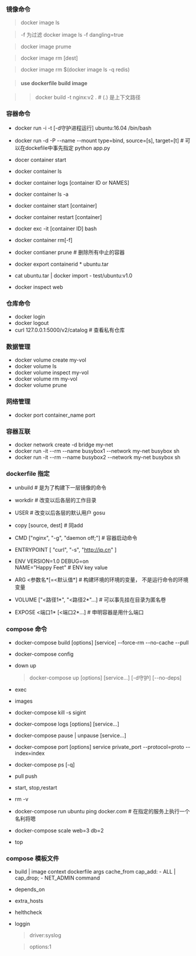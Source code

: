 ### 镜像命令
> docker image ls

> -f 为过滤 docker image ls -f dangling=true

> docker image prume

> docker image rm [dest]

> docker image rm $(docker image ls -q redis)

> #### use dockerfile build image

>> docker build -t nginx:v2 .   # (.) 是上下文路径

### 容器命令
* docker run -i -t [-d守护进程运行]  ubuntu:16.04 /bin/bash
* docker run -d -P
    --name
    --mount type=bind, source=[s], target=[t]  # 可以在dockefile中事先指定
    python app.py

* docer container start
* docker container ls
* docker container logs [container ID or NAMES]
* docker container ls -a
* docker container start [container]
* docker container restart [container]
* docker exc -it [container ID] bash
* docker container rm[-f]
* docker contianer prune  # 删除所有中止的容器
* docker export containerid * ubuntu.tar
* cat ubuntu.tar | docker import - test/ubuntu:v1.0
* docker inspect web

### 仓库命令
* docker login
* docker logout
* curl 127.0.0.1:5000/v2/catalog  # 查看私有仓库

### 数据管理
* docker volume create my-vol
* docker volume ls
* docker volume inspect my-vol
* docker volume rm my-vol
* docker volume prune


### 网络管理
* docker port container_name port

### 容器互联
* docker network create -d bridge my-net
* docker run -it --rm --name busybox1 --network my-net busybox sh
* docker run -it --rm --name busybox2 --network my-net busybox sh

### dockerfile 指定
* unbuild  # 是为了构建下一层镜像的命令

* workdir  # 改变以后各层的工作目录
* USER   # 改变以后各层的默认用户 gosu

* copy [source, dest]  # 同add
* CMD ["nginx", "-g", "daemon off;"]  # 容器启动命令
* ENTRYPOINT [ "curl", "-s", "http://ip.cn" ]
* ENV VERSION=1.0 DEBUG=on \
    NAME="Happy Feet"  # ENV key value

* ARG <参数名*[=<默认值*]  # 构建环境的环境的变量， 不是运行命令的环境变量
* VOLUME ["<路径1*", "<路径2*"...]  # 可以事先挂在目录为匿名卷
* EXPOSE <端口1* [<端口2*...]  #  申明容器是用什么端口

### compose 命令
* docker-compose build [options] [service] --force-rm --no-cache --pull

* docker-compose config

* down  up
     > docker-compose up [options] [service...] [-d守护] [--no-deps]

* exec

* images

* docker-compose kill -s sigint

* docker-compose logs [options] [service...]

* docker-compose pause | unpause [service...]

* docker-compose port [options] service private_port --protocol=proto --index=index

* docker-compose ps [-q]

* pull push

* start, stop,restart

* rm -v

* docker-compose run ubuntu ping docker.com  # 在指定的服务上执行一个名利将嗯

* docker-compose scale web=3 db=2

* top

### compose 模板文件
* build | image
     context
     dockerfile
     args
     cache_from
     cap_add: - ALL | cap_drop; - NET_ADMIN
     command

* depends_on

* extra_hosts

* helthcheck

* loggin

    > driver:syslog

    > options:1








